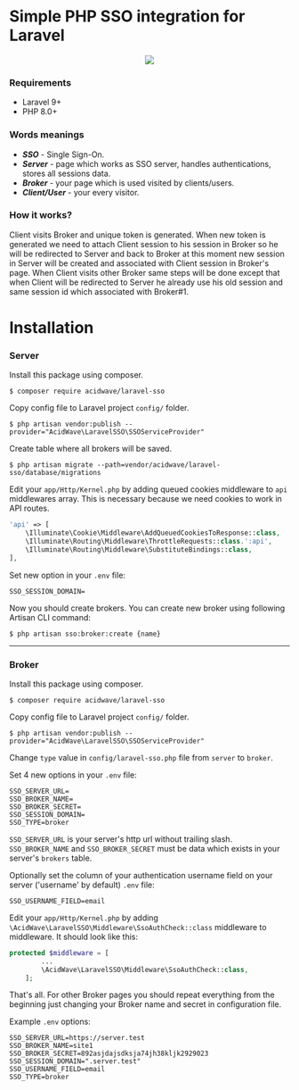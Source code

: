 # Simple PHP SSO integration for Laravel

<p align="center"><img src="https://laravel.com/assets/img/components/logo-laravel.svg"></p>

### Requirements
* Laravel 9+
* PHP 8.0+

### Words meanings
* ***SSO*** - Single Sign-On.
* ***Server*** - page which works as SSO server, handles authentications, stores all sessions data.
* ***Broker*** - your page which is used visited by clients/users.
* ***Client/User*** - your every visitor.

### How it works?
Client visits Broker and unique token is generated. When new token is generated we need to attach Client session to his session in Broker so he will be redirected to Server and back to Broker at this moment new session in Server will be created and associated with Client session in Broker's page. When Client visits other Broker same steps will be done except that when Client will be redirected to Server he already use his old session and same session id which associated with Broker#1.

# Installation
### Server
Install this package using composer.
```shell
$ composer require acidwave/laravel-sso
```


Copy config file to Laravel project `config/` folder.
```shell
$ php artisan vendor:publish --provider="AcidWave\LaravelSSO\SSOServiceProvider"
```


Create table where all brokers will be saved.
```shell
$ php artisan migrate --path=vendor/acidwave/laravel-sso/database/migrations
```


Edit your `app/Http/Kernel.php` by adding queued cookies middleware to `api` middlewares array.
This is necessary because we need cookies to work in API routes.
```php
'api' => [
    \Illuminate\Cookie\Middleware\AddQueuedCookiesToResponse::class,
    \Illuminate\Routing\Middleware\ThrottleRequests::class.':api',
    \Illuminate\Routing\Middleware\SubstituteBindings::class,
],
```
Set new option in your `.env` file:
```shell
SSO_SESSION_DOMAIN=
```

Now you should create brokers.
You can create new broker using following Artisan CLI command:
```shell
$ php artisan sso:broker:create {name}
```

----------

### Broker
Install this package using composer.
```shell
$ composer require acidwave/laravel-sso
```


Copy config file to Laravel project `config/` folder.
```shell
$ php artisan vendor:publish --provider="AcidWave\LaravelSSO\SSOServiceProvider"
```


Change `type` value in `config/laravel-sso.php` file from `server`
 to `broker`.

 

Set 4 new options in your `.env` file:
```shell
SSO_SERVER_URL=
SSO_BROKER_NAME=
SSO_BROKER_SECRET=
SSO_SESSION_DOMAIN=
SSO_TYPE=broker
```
`SSO_SERVER_URL` is your server's http url without trailing slash. `SSO_BROKER_NAME` and `SSO_BROKER_SECRET` must be data which exists in your server's `brokers` table.

Optionally set the column of your authentication username field on your server ('username' by default) `.env` file:
```shell
SSO_USERNAME_FIELD=email
```

Edit your `app/Http/Kernel.php` by adding `\AcidWave\LaravelSSO\Middleware\SsoAuthCheck::class` middleware to middleware. It should look like this:
```php
protected $middleware = [
        ...
        \AcidWave\LaravelSSO\Middleware\SsoAuthCheck::class,
    ];
```


That's all. For other Broker pages you should repeat everything from the beginning just changing your Broker name and secret in configuration file.




Example `.env` options:
```shell
SSO_SERVER_URL=https://server.test
SSO_BROKER_NAME=site1
SSO_BROKER_SECRET=892asjdajsdksja74jh38kljk2929023
SSO_SESSION_DOMAIN=".server.test"
SSO_USERNAME_FIELD=email
SSO_TYPE=broker
```
